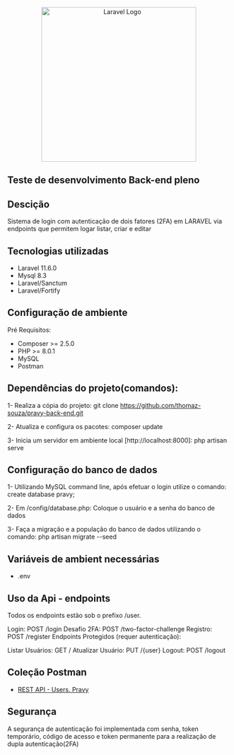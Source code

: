 <p align="center"><a href="https://pravy.com.br" target="_blank"><img src="https://pravy.com.br/wp-content/themes/pravy/assets/images/lgo_pravy.png" width="350" alt="Laravel Logo"></a></p>

## Teste de desenvolvimento Back-end pleno

## Descição

Sistema de login com autenticação de dois fatores (2FA) em LARAVEL via endpoints que permitem logar listar, criar e editar

## Tecnologias utilizadas

- Laravel 11.6.0
- Mysql 8.3
- Laravel/Sanctum
- Laravel/Fortify

## Configuração de ambiente

Pré Requisitos:
- Composer >= 2.5.0
- PHP >= 8.0.1
- MySQL
- Postman

## Dependências do projeto(comandos):

1- Realiza a cópia do projeto:
git clone https://github.com/thomaz-souza/pravy-back-end.git

2- Atualiza e configura os pacotes:
composer update

3- Inicia um servidor em ambiente local [http://localhost:8000]:
php artisan serve

## Configuração do banco de dados

1- Utilizando MySQL command line, após efetuar o login utilize o comando:
create database pravy;

2- Em /config/database.php:
Coloque o usuário e a senha do banco de dados

3- Faça a migração e a população do banco de dados utilizando o comando: 
php artisan migrate --seed

## Variáveis de ambient necessárias

- .env

## Uso da Api - endpoints

Todos os endpoints estão sob o prefixo /user.

Login: POST /login
Desafio 2FA: POST /two-factor-challenge
Registro: POST /register
Endpoints Protegidos (requer autenticação):

Listar Usuários: GET /
Atualizar Usuário: PUT /{user}
Logout: POST /logout

## Coleção Postman 

- [REST API - Users. Pravy](https://www.postman.com/avionics-explorer-17875635/workspace/thomaz-souza/documentation/25436095-4679c239-7a76-45c6-9d2b-11f8311fc8d0)


## Segurança

A segurança de autenticação foi implementada com senha, token temporário, código de acesso e token permanente para a realização de dupla autenticação(2FA)